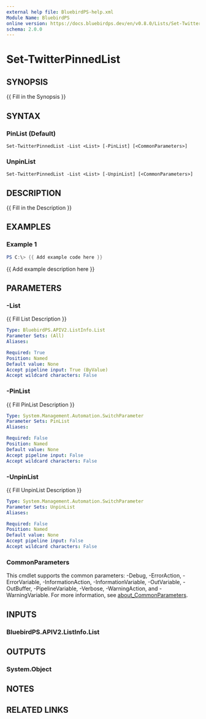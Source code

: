 ```yaml
---
external help file: BluebirdPS-help.xml
Module Name: BluebirdPS
online version: https://docs.bluebirdps.dev/en/v0.8.0/Lists/Set-TwitterPinnedList/
schema: 2.0.0
---
```


# Set-TwitterPinnedList

## SYNOPSIS
{{ Fill in the Synopsis }}

## SYNTAX

### PinList (Default)
```
Set-TwitterPinnedList -List <List> [-PinList] [<CommonParameters>]
```

### UnpinList
```
Set-TwitterPinnedList -List <List> [-UnpinList] [<CommonParameters>]
```

## DESCRIPTION
{{ Fill in the Description }}

## EXAMPLES

### Example 1
```powershell
PS C:\> {{ Add example code here }}
```

{{ Add example description here }}

## PARAMETERS

### -List
{{ Fill List Description }}

```yaml
Type: BluebirdPS.APIV2.ListInfo.List
Parameter Sets: (All)
Aliases:

Required: True
Position: Named
Default value: None
Accept pipeline input: True (ByValue)
Accept wildcard characters: False
```

### -PinList
{{ Fill PinList Description }}

```yaml
Type: System.Management.Automation.SwitchParameter
Parameter Sets: PinList
Aliases:

Required: False
Position: Named
Default value: None
Accept pipeline input: False
Accept wildcard characters: False
```

### -UnpinList
{{ Fill UnpinList Description }}

```yaml
Type: System.Management.Automation.SwitchParameter
Parameter Sets: UnpinList
Aliases:

Required: False
Position: Named
Default value: None
Accept pipeline input: False
Accept wildcard characters: False
```

### CommonParameters
This cmdlet supports the common parameters: -Debug, -ErrorAction, -ErrorVariable, -InformationAction, -InformationVariable, -OutVariable, -OutBuffer, -PipelineVariable, -Verbose, -WarningAction, and -WarningVariable. For more information, see [about_CommonParameters](http://go.microsoft.com/fwlink/?LinkID=113216).

## INPUTS

### BluebirdPS.APIV2.ListInfo.List

## OUTPUTS

### System.Object
## NOTES

## RELATED LINKS

